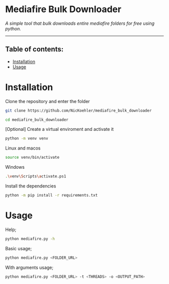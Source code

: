 # Mediafire Bulk Downloader

_A simple tool that bulk downloads entire mediafire folders for free using python._

---

## Table of contents:

- [Installation](#installation)
- [Usage](#usage)

# Installation

Clone the repository and enter the folder

```sh
git clone https://github.com/NicKoehler/mediafire_bulk_downloader

cd mediafire_bulk_downloader
```

[Optional] Create a virtual enviroment and activate it

```sh
python -m venv venv

```

Linux and macos

```sh
source venv/bin/activate
```

Windows

```sh
.\venv\Scripts\activate.ps1

```

Install the dependencies

```sh
python -m pip install -r requirements.txt
```

# Usage

Help;

```sh
python mediafire.py -h
``` 

Basic usage;

```sh
python mediafire.py <FOLDER_URL>
``` 

With arguments usage;

```sh
python mediafire.py <FOLDER_URL> -t <THREADS> -o <OUTPUT_PATH>
``` 
